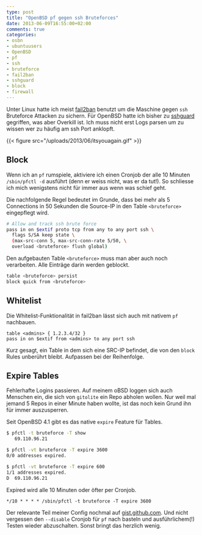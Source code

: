 ```yaml
---
type: post
title: "OpenBSD pf gegen ssh Bruteforces"
date: 2013-06-09T16:55:00+02:00
comments: true
categories:
- osbn
- ubuntuusers
- OpenBSD
- pf
- ssh
- bruteforce
- fail2ban
- sshguard
- block
- firewall
---
```


Unter Linux hatte ich meist
[fail2ban](http://www.fail2ban.org/wiki/index.php/Main_Page) benutzt um die Maschine gegen `ssh`
Bruteforce Attacken zu sichern. Für OpenBSD hatte ich bisher zu
[sshguard](http://www.sshguard.net/)
gegriffen, was aber Overkill ist. Ich muss nicht erst Logs parsen um zu wissen
wer zu häufig am ssh Port anklopft.

{{< figure src="/uploads/2013/06/itsyouagain.gif" >}}


## Block

Wenn ich an `pf` rumspiele, aktiviere ich einen Cronjob
der alle 10 Minuten `/sbin/pfctl -d` ausführt (denn er weiss nicht, was er da
tut!). So schliesse ich mich wenigstens nicht für immer aus wenn was schief
geht.

Die nachfolgende Regel bedeutet im Grunde, dass bei mehr als 5 Connections
in 50 Sekunden die Source-IP in den Table `<bruteforce>` eingepflegt wird.

``` bash 
# Allow and track ssh brute force
pass in on $extif proto tcp from any to any port ssh \
  flags S/SA keep state \
  (max-src-conn 5, max-src-conn-rate 5/50, \
  overload <bruteforce> flush global)
```

Den aufgebauten Table `<bruteforce>` muss man aber auch noch verarbeiten.
Alle Einträge darin werden geblockt.

``` bash 
table <bruteforce> persist
block quick from <bruteforce>
```

## Whitelist

Die Whitelist-Funktionalität in fail2ban lässt sich auch
mit nativem `pf` nachbauen.

```
table <admins> { 1.2.3.4/32 }
pass in on $extif from <admins> to any port ssh
```

Kurz gesagt, ein Table in dem sich eine SRC-IP befindet,
die von den `block` Rules unberührt bleibt. Aufpassen bei der Reihenfolge.

## Expire Tables

Fehlerhafte Logins passieren. Auf meinem oBSD loggen sich auch Menschen ein,
die sich von `gitolite` ein Repo abholen wollen. Nur weil mal jemand 5 Repos in einer
Minute haben wollte, ist das noch kein Grund ihn für immer auszusperren.

Seit OpenBSD 4.1 gibt es das native `expire` Feature für Tables.

``` bash 
$ pfctl -t bruteforce -T show
   69.110.96.21

$ pfctl -vt bruteforce -T expire 3600
0/0 addresses expired.

$ pfctl -vt bruteforce -T expire 600
1/1 addresses expired.
D  69.110.96.21
```

Expired wird alle 10 Minuten oder öfter per Cronjob.

```
*/10 * * * * /sbin/pfctl -t bruteforce -T expire 3600
```

Der relevante Teil meiner Config nochmal auf [gist.github.com](https://gist.github.com/noqqe/5743740).
Und nicht vergessen den `--disable` Cronjob für `pf` nach basteln und
ausführlichem(!) Testen wieder abzuschalten. Sonst bringt das herzlich wenig.
